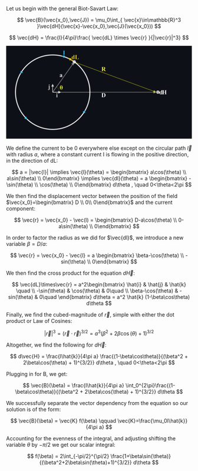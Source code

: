 Let us begin with the general Biot-Savart Law:

$$
\vec{B}(\vec{x_0},\vec{J}) = \mu_0\int_{ \vec{x}\in\mathbb{R}^3 }\vec{dH}(\vec{x}-\vec{x_0},\vec{J}(\vec{x_0})) 
$$

$$
\vec{dH} = \frac{I}{4\pi}\frac{ \vec{dL} \times \vec{r} }{|\vec{r}|^3}
$$


<picture>
 <source media="(prefers-color-scheme: dark)" srcset="https://github.com/AJQuattropani/Biot-Savart-Law-Simulator/blob/085cf41eb2bc7fc075b70be86a6c70982a9c0b12/B-Field%20Coplanar%20Dark.png">
 <source media="(prefers-color-scheme: light)" srcset="https://github.com/AJQuattropani/Biot-Savart-Law-Simulator/blob/085cf41eb2bc7fc075b70be86a6c70982a9c0b12/B-Field%20Coplanar.png">
 <img alt="An image showing the problem's setup and relevant quantities." src="https://github.com/AJQuattropani/Biot-Savart-Law-Simulator/blob/085cf41eb2bc7fc075b70be86a6c70982a9c0b12/B-Field%20Coplanar%20Dark.png">
</picture>


We define the current to be 0 everywhere else except on the circular path $`\vec{l}`$ with radius $`a`$, where a constant current I is flowing in the positive direction, in the direction of dL:

$$
a = |\vec{l}| \implies \vec{l}(\theta) = \begin{bmatrix} a\cos(\theta) \\ 
  a\sin(\theta) \\
  0\end{bmatrix}
  \implies \vec{dl}(\theta) = a \begin{bmatrix} -\sin(\theta) \\ 
  \cos(\theta) \\
  0\end{bmatrix} d\theta , \quad 0<\theta<2\pi
$$

We then find the displacement vector between the position of the field $`\vec{x_0}=\begin{bmatrix} D \\ 
   0\\
   0\end{bmatrix}`$ and the current component:

$$
\vec{r} = \vec{x_0} - \vec(l) = \begin{bmatrix} D-a\cos(\theta) \\ 
  0-a\sin(\theta) \\
  0\end{bmatrix}
$$

In order to factor the radius as we did for $`\vec{dl}`$, we introduce a new variable $`\beta=D/a`$:

$$
\vec{r} = \vec{x_0} - \vec{l} = a \begin{bmatrix} \beta-\cos(\theta) \\ 
  -sin(\theta) \\
  0\end{bmatrix}
$$

We then find the cross product for the equation $`d\vec{H}`$:

$$
\vec{dL}\times\vec{r} = a^2\begin{bmatrix} \hat{i} & \hat{j} & \hat{k} \quad \\ 
  -\sin(\theta) & \cos(\theta) & 0\quad \\
  \beta-\cos(\theta) & -sin(\theta) & 0\quad \end{bmatrix} d\theta
  = a^2 \hat{k} (1-\beta\cos\theta) d\theta
$$

Finally, we find the cubed-magnitude of $`\vec{r}`$, simple with either the dot product or Law of Cosines:

$$
| \vec{r} |^3 = ( \vec{r} \cdot \vec{r} )^{3/2} = a^3 (\beta^2 + 2\beta\cos(\theta) + 1)^{3/2}
$$

Altogether, we find the following for $`d\vec{H}`$:

$$
d\vec{H} = \frac{I\hat{k}}{4\pi a} \frac{(1-\beta\cos\theta)}{(\beta^2 + 2\beta\cos(\theta) + 1)^{3/2}} d\theta , \quad 0<\theta<2\pi
$$

Plugging in for B, we get:

$$
\vec{B}(\beta) = \frac{I\hat{k}}{4\pi a} \int_0^{2\pi}\frac{(1-\beta\cos\theta)}{(\beta^2 + 2\beta\cos(\theta) + 1)^{3/2}} d\theta
$$

We successfully separate the vector dependency from the equation so our solution is of the form:

$$
\vec{B}(\beta) = \vec{K} f(\beta) \qquad \vec{K}=\frac{\mu_0I\hat{k}}{4\pi a} 
$$

Accounting for the evenness of the integral, and adjusting shifting the variable $`\theta`$ by $`-\pi/2`$ we get our scalar integral:

$$
f(\beta) = 2\int_{-\pi/2}^{\pi/2} \frac{1+\beta\sin(\theta)}{(\beta^2+2\beta\sin(\theta)+1)^{3/2}} d\theta
$$
